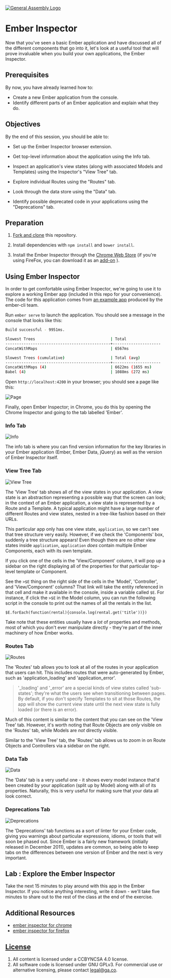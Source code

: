 [![General Assembly Logo](https://camo.githubusercontent.com/1a91b05b8f4d44b5bbfb83abac2b0996d8e26c92/687474703a2f2f692e696d6775722e636f6d2f6b6538555354712e706e67)](https://generalassemb.ly/education/web-development-immersive)

# Ember Inspector

Now that you've seen a basic Ember application and have discussed all of the
 different components that go into it, let's look at a useful tool that will
 prove invaluable when you build your own applications, the Ember Inspector.

## Prerequisites

By now, you have already learned how to:

-   Create a new Ember application from the console.
-   Identify different parts of an Ember application and explain what they do.

## Objectives

By the end of this session, you should be able to:

-   Set up the Ember Inspector browser extension.

-   Get top-level information about the application using the Info tab.

-   Inspect an application's view states (along with associated Models
     and Templates) using the Inspector's "View Tree" tab.

-   Explore individual Routes using the "Routes" tab.

-   Look through the data store using the "Data" tab.

-   Identify possible deprecated code in your applications using the
     "Deprecations" tab.

## Preparation

1.  [Fork and clone](https://github.com/ga-wdi-boston/meta/wiki/ForkAndClone)
    this repository.

1.  Install dependencies with `npm install` and `bower install`.

1.  Install the Ember Inspector through the
     [Chrome Web Store](https://chrome.google.com/webstore/category/apps)
     (if you're using FireFox, you can download it as an [add-on](https://addons.mozilla.org/en-US/firefox/addon/ember-inspector/)
     ).

## Using Ember Inspector

In order to get comfortable using Ember Inspector, we're going to use it to
 explore a working Ember app (included in this repo for your convenience).
The code for this application comes from
 [an example app](https://guides.emberjs.com/v2.8.0/tutorial/ember-cli/)
 produced by the ember-cli team.

Run `ember serve` to launch the application.
You should see a message in the console that looks like this:

```bash
Build successful - 9951ms.

Slowest Trees                                 | Total
----------------------------------------------+---------------------
ConcatWithMaps                                | 6567ms

Slowest Trees (cumulative)                    | Total (avg)
----------------------------------------------+---------------------
ConcatWithMaps (4)                            | 6622ms (1655 ms)
Babel (4)                                     | 1088ms (272 ms)
```

Open `http://localhost:4200` in your browser; you should see a page like this:

![Page](https://cloud.githubusercontent.com/assets/10408784/18523341/da05e2b8-7a81-11e6-8fa6-db4fd7cca906.png)

Finally, open Ember Inspector; in Chrome, you do this by opening the Chrome
 Inspector and going to the tab labelled 'Ember'.

### Info Tab

![Info](https://cloud.githubusercontent.com/assets/10408784/18523372/edbe110e-7a81-11e6-91a8-cd0dc31b3096.png)

The info tab is where you can find version information for the key libraries in
 your Ember application (Ember, Ember Data, jQuery) as well as the version of
 Ember Inspector itself.

### View Tree Tab

![View Tree](https://cloud.githubusercontent.com/assets/10408784/18523407/17e70472-7a82-11e6-8d7a-44f03b7b1bcf.png)

The 'View Tree' tab shows all of the view states in your application.
A view state is an abstraction representing a possible way that the screen can
 look; in the context of an Ember application, a view state is represented by a
 Route and a Template.
A typical application might have a large number of different Routes and view
 states, nested in a tree-like fashion based on their URLs.

This particular app only has one view state, `application`, so we can't see that
 tree structure very easily.
However, if we check the 'Components' box, suddenly a tree structure appears!
Even though there are no other view states inside `application`, `application`
 _does_ contain multiple Ember Components, each with its own template.

If you click one of the cells in the 'View/Component' column, it will pop up a
 sidebar on the right displaying all of the properties for that particular
 top-level template or Component.

See the `>$E` thing on the right side of the cells in the 'Model', 'Controller',
 and 'View/Component' columns?
That link will take the entity referenced in that cell and make it available in
 the console, inside a variable called `$E`.
For instance, if click the `>$E` in the Model column, you can run the following
 script in the console to print out the names of all the rentals in the list.

`$E.forEach(function(rental){console.log(rental.get('title'))})`

Take note that these entities usually have a _lot_ of properties and
 methods, most of which you don't ever manipulate directly - they're part of
 the inner machinery of how Ember works.

### Routes Tab

![Routes](https://cloud.githubusercontent.com/assets/10408784/18523423/2849313c-7a82-11e6-9af0-2c7dbb0dcef1.png)

The 'Routes' tab allows you to look at all of the routes in your application
 that users can hit.
This includes routes that were auto-generated by Ember, such as
 'application_loading' and 'application_error'.

> '\_loading' and '\_error' are a special kinds of view states called
> 'sub-states'; they're what the users see when transitioning between pages.
> By default, if you don't specify Templates to sit at those Routes, the app
> will show the current view state until the next view state is fully loaded
> (or there is an error).

Much of this content is similar to the content that you can see on the
 'View Tree' tab.
However, it's worth noting that Route Objects are _only_ visible on the 'Routes'
 tab, while Models are _not_ directly visible.

Similar to the 'View Tree' tab, the 'Routes' tab allows us to zoom in on Route
 Objects and Controllers via a sidebar on the right.

### Data Tab

![Data](https://cloud.githubusercontent.com/assets/10408784/18523433/385306a2-7a82-11e6-8fda-c48fd1b0d559.png)

The 'Data' tab is a very useful one - it shows every model instance that'd been
 created by your application (split up by Model) along with all of its
 properties.
Naturally, this is very useful for making sure that your data all look correct.

### Deprecations Tab

![Deprecations](https://cloud.githubusercontent.com/assets/10408784/18523459/5125cd04-7a82-11e6-8d75-1a57a6e5e459.png)

The 'Deprecations' tab functions as a sort of linter for your Ember code, giving
 you warnings about particular expressions, idioms, or tools that will soon be
 phased out.
Since Ember is a fairly new framework (initially released in December 2011),
 updates are common, so being able to keep tabs on the differences between one
 version of Ember and the next is very important.

## Lab : Explore the Ember Inspector

Take the next 15 minutes to play around with this app in the Ember Inspector.
If you notice anything interesting, write it down - we'll take five minutes to
 share out to the rest of the class at the end of the exercise.

## Additional Resources

-   [ember inspector for chrome](https://chrome.google.com/webstore/detail/ember-inspector/bmdblncegkenkacieihfhpjfppoconhi)
-   [ember inspector for firefox](https://addons.mozilla.org/en-US/firefox/addon/ember-inspector/)

## [License](LICENSE)

1.  All content is licensed under a CC­BY­NC­SA 4.0 license.
1.  All software code is licensed under GNU GPLv3. For commercial use or
    alternative licensing, please contact legal@ga.co.
